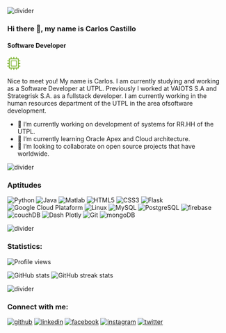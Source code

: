 ![divider](https://user-images.githubusercontent.com/38107722/137821462-186b7b20-d192-4097-b8b5-8a7e60ec52d0.jpg)

### Hi there 👋, my name is Carlos Castillo
#### Software Developer 
<a href='https://docs.github.com/en/developers'><img src='https://raw.githubusercontent.com/acervenky/animated-github-badges/master/assets/devbadge.gif' width='30' height='30'></a> 

Nice to meet you! My name is Carlos. I am currently studying and working as a Software Developer at UTPL. Previously I worked at VAIOTS S.A and Strategrisk S.A. as a fullstack developer. I am currently working in the human resources department of the UTPL in the area of ​​software development.

- 🔭 I’m currently working on development of systems for RR.HH of the UTPL. 
- 🌱 I’m currently learning Oracle Apex and Cloud architecture. 
- 👯 I’m looking to collaborate on open source projects that have worldwide.

![divider](https://user-images.githubusercontent.com/38107722/137821413-1150bf5f-ebf7-4460-b509-c622127ef725.jpg)

### Aptitudes
<img src="https://upload.wikimedia.org/wikipedia/commons/thumb/c/c3/Python-logo-notext.svg/1200px-Python-logo-notext.svg.png" style="width: 45px;" title="Python">              <img src="https://picodotdev.github.io/blog-bitix/assets/images/structured-data/java-750.png" style="width: 30px;" title="Java">            <img src="https://upload.wikimedia.org/wikipedia/commons/thumb/2/21/Matlab_Logo.png/240px-Matlab_Logo.png" style="width: 50px;" title="Matlab">            <img src="https://upload.wikimedia.org/wikipedia/commons/thumb/6/61/HTML5_logo_and_wordmark.svg/1200px-HTML5_logo_and_wordmark.svg.png" style="width: 50px;" title="HTML5">           <img src="https://programarfacil.com/wp-content/uploads/2015/06/css3.png" style="width: 50px;" title="CSS3">            <img src="https://blog.tiraquelibras.com/wp-content/uploads/2019/08/Flask.png" title="Flask" style="width: 70px;">            <img src="https://cloudfront-us-east-1.images.arcpublishing.com/eluniverso/UGG27TNQ7FDVJHYTZRY55BPQT4.jpg" style="width: 70px;" title="Google Cloud Plataform">           <img src="https://www.redhat.com/cms/managed-files/styles/xlarge/s3/tux-327x360.png?itok=puszajU_" title="Linux" style="width: 40px;">            <img src="https://d1.awsstatic.com/asset-repository/products/amazon-rds/1024px-MySQL.ff87215b43fd7292af172e2a5d9b844217262571.png" title="MySQL" style="width: 80px;">           <img src="https://live.mrf.io/statics/i/ps/www.muylinux.com/wp-content/uploads/2017/10/postgresql.png?width=1200&enable=upscale" title="PostgreSQL" style="width: 80px;">           <img src="https://encrypted-tbn0.gstatic.com/images?q=tbn:ANd9GcT9G-TGX1AQM4dXJoVa0577IbgDdo7N5w4NcG6FPHIrqC3zax3QYhbmMayk2CQEe3F_ee0&usqp=CAU" title="firebase" style="width: 50px;">            <img src="https://upload.wikimedia.org/wikipedia/commons/thumb/7/72/Apache_CouchDB_logo.svg/2027px-Apache_CouchDB_logo.svg.png" title="couchDB" style="width: 45px;">             <img src="https://encrypted-tbn0.gstatic.com/images?q=tbn:ANd9GcRbAv_1oruFnK5S-AUSqKcRrpziHk8VQ1I1ujnTXccysijk5j7XBxPfdGXSUl04bkI3KNY&usqp=CAU" title="Dash Plotly" style="width: 120px;">           <img src="https://jartigag.xyz/assets/images/posts/git.png" title="Git" style="width: 40px;">            <img src="https://encrypted-tbn0.gstatic.com/images?q=tbn:ANd9GcQ56SC2UgOz51xrkV_GPiWM-cLUeQwvvtA7uV0ybDDTU610Jswy-nu4Ksgmw8ILNWMLFbw&usqp=CAU_" title="mongoDB" style="width: 90px;">



![divider](https://user-images.githubusercontent.com/38107722/137821413-1150bf5f-ebf7-4460-b509-c622127ef725.jpg)

### Statistics:
![Profile views](https://gpvc.arturio.dev/CarlosCastillo10)  

![GitHub stats](https://github-readme-stats.vercel.app/api?username=CarlosCastillo10&count_private=true&show_icons=true&theme=calm)  ![GitHub streak stats](https://github-readme-streak-stats.herokuapp.com/?user=CarlosCastillo10)  

![divider](https://user-images.githubusercontent.com/38107722/137821413-1150bf5f-ebf7-4460-b509-c622127ef725.jpg)

### Connect with me:
[<img src='https://cdn.jsdelivr.net/npm/simple-icons@3.0.1/icons/github.svg' alt='github' height='20'>](https://github.com/CarlosCastillo10)  [<img src='https://cdn.jsdelivr.net/npm/simple-icons@3.0.1/icons/linkedin.svg' alt='linkedin' height='20'>](https://www.linkedin.com/in/carlos-castillo-10/)  [<img src='https://cdn.jsdelivr.net/npm/simple-icons@3.0.1/icons/facebook.svg' alt='facebook' height='20'>](https://www.facebook.com/CarlosCastillo0)  [<img src='https://cdn.jsdelivr.net/npm/simple-icons@3.0.1/icons/instagram.svg' alt='instagram' height='20'>](https://www.instagram.com/carloscasti10/)  [<img src='https://cdn.jsdelivr.net/npm/simple-icons@3.0.1/icons/twitter.svg' alt='twitter' height='20'>](https://twitter.com/CCastillo2407)  
